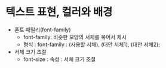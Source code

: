 # 텍스트 표현, 컬러와 배경

- 폰트 패밀리(font-family)
  - font-family: 비슷한 모양의 서체를 묶어서 제시
  - 형식 : font-family : (사용할 서체), (대안 서체1), (대안 서체2);
- 서체 크기 조절
  - font-size : 속성 : 서체 크기 조절